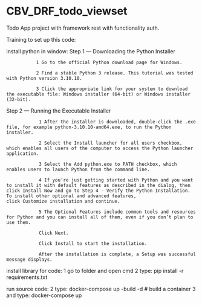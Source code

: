 # CBV_DRF_todo_viewset

  Todo App project with framework rest with functionality auth.
  
Training to set up this code:

install python in window:
Step 1 — Downloading the Python Installer

               1 Go to the official Python download page for Windows.
        
               2 Find a stable Python 3 release. This tutorial was tested with Python version 3.10.10.
        
               3 Click the appropriate link for your system to download the executable file: Windows installer (64-bit) or Windows installer (32-bit).
               
Step 2 — Running the Executable Installer

                1 After the installer is downloaded, double-click the .exe file, for example python-3.10.10-amd64.exe, to run the Python installer.
                
                2 Select the Install launcher for all users checkbox, which enables all users of the computer to access the Python launcher application.
        
                3 Select the Add python.exe to PATH checkbox, which enables users to launch Python from the command line.
        
                4 If you’re just getting started with Python and you want to install it with default features as described in the dialog, then click Install Now and go to Step 4 - Verify the Python Installation. To install other optional and advanced features,                    click Customize installation and continue.
        
                5 The Optional Features include common tools and resources for Python and you can install all of them, even if you don’t plan to use them. 
        
                Click Next.
        
                Click Install to start the installation.
        
                After the installation is complete, a Setup was successful message displays.

install library for code:
        1 go to folder and open cmd
        2 type: pip install -r requirements.txt
        
run source code:
        2  type: docker-compose up -build -d # build a container
        3  and type: docker-compose up
